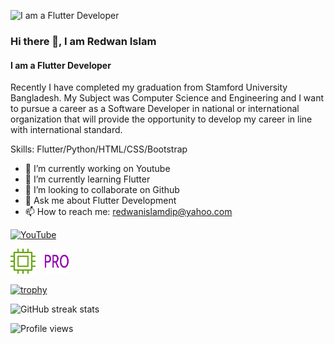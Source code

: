 ![I am a Flutter Developer](https://media-exp1.licdn.com/dms/image/C5622AQHv_z3ZozuWZA/feedshare-shrink_800/0/1641583240365?e=1644451200&v=beta&t=hDKksOxJ_xf43I_uIxsXMnrdXQP7Z8MMp2Ev22wZYMY)

### Hi there 👋, I am Redwan Islam
#### I am a Flutter Developer

Recently I have completed my graduation from Stamford University Bangladesh. My Subject was Computer Science and Engineering and I want to pursue a career as a Software Developer in national or international organization that will provide the opportunity to develop my career in line with international
standard.

Skills: Flutter/Python/HTML/CSS/Bootstrap

- 🔭 I’m currently working on Youtube 
- 🌱 I’m currently learning Flutter 
- 👯 I’m looking to collaborate on Github 
- 💬 Ask me about Flutter Development 
- 📫 How to reach me: redwanislamdip@yahoo.com 


[<img src='https://cdn.jsdelivr.net/npm/simple-icons@3.0.1/icons/youtube.svg' alt='YouTube' height='40'>](https://youtu.be/taWRDZMGHdw)  

<a href='https://docs.github.com/en/developers'><img src='https://raw.githubusercontent.com/acervenky/animated-github-badges/master/assets/devbadge.gif' width='40' height='40'></a> <a href='https://github.com/pricing'><img src='https://raw.githubusercontent.com/acervenky/animated-github-badges/master/assets/pro.gif' width='40' height='40'></a> 

[![trophy](https://github-profile-trophy.vercel.app/?username=https://github.com/Redwan-Islam)](https://github.com/ryo-ma/github-profile-trophy)

![GitHub streak stats](https://github-readme-streak-stats.herokuapp.com/?user=https://github.com/Redwan-Islam)  

![Profile views](https://gpvc.arturio.dev/https://github.com/Redwan-Islam)  
